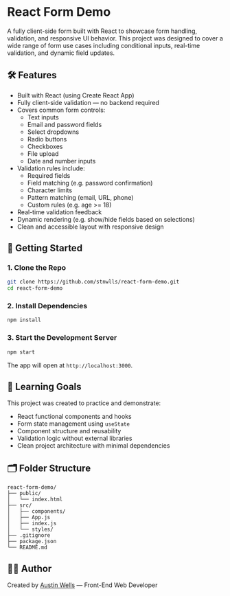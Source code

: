 # React Form Demo

A fully client-side form built with React to showcase form handling, validation, and responsive UI behavior. This project was designed to cover a wide range of form use cases including conditional inputs, real-time validation, and dynamic field updates.

## 🛠 Features

- Built with React (using Create React App)
- Fully client-side validation — no backend required
- Covers common form controls:
  - Text inputs
  - Email and password fields
  - Select dropdowns
  - Radio buttons
  - Checkboxes
  - File upload
  - Date and number inputs
- Validation rules include:
  - Required fields
  - Field matching (e.g. password confirmation)
  - Character limits
  - Pattern matching (email, URL, phone)
  - Custom rules (e.g. age >= 18)
- Real-time validation feedback
- Dynamic rendering (e.g. show/hide fields based on selections)
- Clean and accessible layout with responsive design

## 🚀 Getting Started

### 1. Clone the Repo

```bash
git clone https://github.com/stnwlls/react-form-demo.git
cd react-form-demo
```

### 2. Install Dependencies

```bash
npm install
```

### 3. Start the Development Server

```bash
npm start
```

The app will open at `http://localhost:3000`.

## 🧠 Learning Goals

This project was created to practice and demonstrate:

- React functional components and hooks
- Form state management using `useState`
- Component structure and reusability
- Validation logic without external libraries
- Clean project architecture with minimal dependencies

## 🗂 Folder Structure

```
react-form-demo/
├── public/
│   └── index.html
├── src/
│   ├── components/
│   ├── App.js
│   ├── index.js
│   └── styles/
├── .gitignore
├── package.json
└── README.md
```

## 🙋‍♂️ Author

Created by [Austin Wells](https://github.com/stnwlls) — Front-End Web Developer
